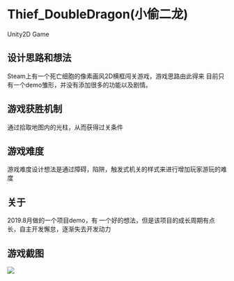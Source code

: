 # Thief_DoubleDragon(小偷二龙)
Unity2D Game
## 设计思路和想法
Steam上有一个死亡细胞的像素画风2D横框闯关游戏，游戏思路由此得来
目前只有一个demo雏形，并没有添加很多的功能以及剧情。
## 游戏获胜机制
通过拾取地图内的光柱，从而获得过关条件

## 游戏难度
游戏难度设计想法是通过障碍，陷阱，触发式机关的样式来进行增加玩家游玩的难度

## 关于
2019.8月做的一个项目demo，有 一个好的想法，但是该项目的成长周期有点长，自主开发懈怠，逐渐失去开发动力

## 游戏截图
<image src="http://a1.qpic.cn/psc?/V50riWpY341z0H2kM4RT1zqjNe1PHUUQ/ruAMsa53pVQWN7FLK88i5sbsqbVvJNyu5JDZDG0qT68iJszUU*oiVjW8uEyEjUyVKSx1CpwtQ4MsMrNOPrsFpI9oDze8hy15G4TE5lqS84Y!/b&ek=1&kp=1&pt=0&bo=xga2AwAAAAADdyc!&tl=1&vuin=1296253833&tm=1606291200&sce=60-2-2&rf=viewer_4">
